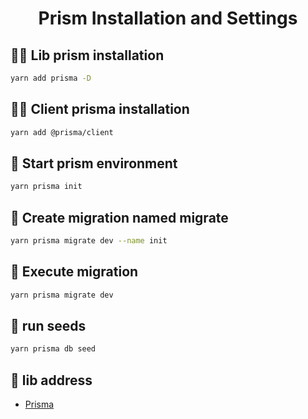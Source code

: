<h1 align="center">Prism Installation and Settings</h1>


## 👩‍💻 Lib prism installation

```bash
yarn add prisma -D
```

## 👩‍💻 Client prisma installation

```bash
yarn add @prisma/client
```

## 🔁  Start prism environment

```bash
yarn prisma init
```

## 🔁  Create migration named migrate

```bash
yarn prisma migrate dev --name init
```

## 🔁  Execute migration

```bash
yarn prisma migrate dev
```


## 🔁  run seeds

```bash
yarn prisma db seed
```

## 🚀 lib address

- [Prisma](https://www.prisma.io/)
